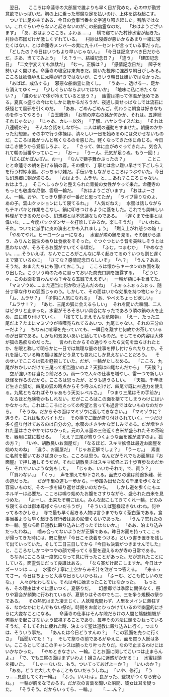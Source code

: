 　翌日。
　こころは命蓮寺の大部屋で誰よりも早く目が覚めた。心の中が勤労意欲でいっぱいだ。胸の上に乗った邪魔な足を払いのけ、上体を跳ね起こす。
　ついでに足の主である、今日の食事当番を文字通り叩き起した。残酷ではない。これぐらいやらないと起きないのがこの船幽霊なのだ。
　｢おはようございます｣
　｢あ、おはようこころ。ふわぁ……｣
　横で寝ていた村紗水蜜が起きた。村紗の布団だけが激しくずれている。
　村紗は寝癖が悪いからあまり一緒に寝たくはない、とは命蓮寺メンバーの実に九十パーセントが言っている事だった。
　｢どしたの？今日はいつもより早いじゃない。｣
　｢今日は記念すべき日だからだ。さあ、当ててみよう｣
　｢え？うー、結婚記念日？｣
　｢違う｣
　｢建国記念日｣
　｢二文字変えても無駄だ｣
　｢むー。正解は？｣
　｢感情記念日だ｣
　障子を勢いよく開ける。命蓮寺の寝室は東向きだ。開いた視界に強烈な朝日がしみる。こころは妖怪ゆえに太陽が好きではないが、こういう朝日は嫌いではなかった。
　｢あばば、成仏する｣
　邪悪な船幽霊に効くし。
　｢うあー、透けるー、足から消えてゆくー｣
　｢少しぐらいならよいではないか｣
　｢地味に私に冷たくない？｣
　｢誰のせいで体が冷えていると思う？｣
　幽霊は揃って体温が低めである。夏真っ盛りの今はたしかに助かるだろうが、夜通し乗せっぱなしでは流石に妖怪とて風邪を引くのだ。
　｢ああ、ごめんごめんご。代わりに朝食は好きなものを作ってやろう｣
　｢白玉饅頭｣
　｢お前の座右の銘か何かか、それは。五連続それじゃない｣
　｢じゃあ、カレー以外｣
　｢了解、ハヤシライスだね｣
　｢それは八連続だぞ｣
　そんな会話をしながら、二人は朝の運動をすませた。朝靄のかかった幻想郷。その中で行う体操は、清々しい一日を始めるのには欠かせないものだ。こころは鼻がつんと痛くなるのを感じた。軽くなってきた体に命じる。今日はこき使うから覚悟しろよ、と。
　｢さって、体に血がめぐってきたよ。気合入れて朝の当番やっていこー｣
　｢おー｣
　｢うーん、元気が足りぬ。もう一回！｣
　｢ぽんぽかぽんぽん、おー｣
　｢なんで獅子舞かぶったの？｣
　
　
　
　ことことと命蓮寺の朝を告げる鍋の音。その横で、丁寧とは言い難い早さで下ごしらえを行う村紗水蜜。ぶっちゃけ雑だ。手伝いをしながらこころはつぶやいた。今日も幻想郷に朝が満ちる。
　｢おはよう、ムラサ。と……あれ？こころじゃない。おはよう。｣
　そこへしっかりと整えられた青髪の女性がやって来た。命蓮寺のもっとも敬虔な尼僧、雲居一輪だ。
　｢おはようございます｣
　｢おはよーさん、一輪。おや、てっきり響子が一番だと思ってたが｣
　｢ライブ帰りなのよ、あの子。雲山クッションにして寝てるわ。｣
　｢人気だねえ｣
　水蜜は話しながらもテキパキと作業をこなし、鍋に叩きつけるように蓋をした。これでも美味しい料理ができるのだから、幻想郷とは不思議なものである。
　｢遅くまで仕事とは偉いな。……今度バックダンサーを打診してみるか。楽しそうだ｣
　｢いいわね、それ。ついでに派手に炎の演出とかも入れましょう｣
　｢燃え上がれ怒りの焔！｣
　｢やめてやれ。ヒーローショーになる｣
　水蜜が隣の鍋を見る。その鍋から漂う、みりんと醤油の香りは食欲をそそった。ぐつぐつという音を美味しそうとは思わないが、そろそろお腹がすいてくる頃だ。
　｢ふむ。つまむか｣
　｢やめなさい。……そういえば、なんでこころがこんなに早く起きてるの？いつも割と遅くまで寝ているのに｣
　｢さてな？感情記念日らしいぞ｣
　｢へ？｣
　｢うん？ああ、そうだ。おまえたちにも聞いておこう。｣
　こころは懐からキータンのお面を取り出した。こういう時のために習っておいた商売口調を披露する。
　｢どうじゃ、このお面を買わんかね？今なら五銭でええぞい｣
　一輪が額に手を当てた。
　｢マミゾウめ……また適当に何か吹き込んだのね｣
　｢ふぉっふぉっふぉっ、随分丁寧な作りの狐面じゃのう。しかして、その面はいかな効果を持つ物じゃ？｣
　｢ム、ムラサ？｣
　｢子供に人気になれる｣
　｢あ、やべえちょっと欲しい｣
　｢ムラサ！？｣
　｢あと、三尾の狐に会えるらしい｣
　それを聞いた瞬間、二人はピタリと止まった。水蜜がそろそろいい具合になったであろう隣の鍋の火を止め、皿に盛り付けていく。
　｢捨ててしまえそんな危険物｣
　｢えー、たった三尾だよ？たまにマミゾウが喧嘩売られてるあいつ、九尾じゃない。それの三分の一だよ？｣
　ちなみに喧嘩を売っていても、一瞬目を離すと何故かお茶しているのが日常である。しかも和気あいあいと話しているのだ。そしてその内容は大体が狐の愚痴なのだった。
　言われたからその通りやったら文句を垂らされたとか、冬眠と称して明らかに一日では無理な量の仕事を押し付けられたりとか。それを話している時の狐は誰がどう見ても哀れにしか見えないことだろう。
　そのせいでこころは狐を軽視していた。だが、一輪がたしなめる。
　｢こころ、九尾がおかしいだけで三尾って相当強いのよ？天狐は四尾なんだから｣
　｢天候？｣
　空が強いのは当たり前だろう。雨一つで人々の仕事を増やし、雷一つで新しい妖怪を作るのだから。こころは思ったが、どうも違うらしい。
　｢天狐。千年ほど生きた狐だ。四尾の狐の時点からそう呼ぶんだけど、四尾で既に神通力を使える。九尾ともなればそりゃあもう天災レベルさ。｣
　｢つまり三尾はその手前か｣
　なるほど危険物かもしれない。だがこころはこの面を捨ててしまうわけにはいかなかった。これはこころにとっての希望と言っても過言ではないものなのだから。
　｢そうね。だからその面はマミゾウに返してきなさい。｣
　｢マミゾウに？違うぞ。これは私のバイトだ｣
　その横でご飯が盛り付けられていく。一つだけ多く盛り付けてあるのは自分の分。水蜜のささやかな楽しみである。だが増やされた量はささやかではなかった。元の入る量の三倍近く白米が盛られたその茶碗を、器用に盆に載せる。
　｢ええ？三尾が寄りつくような面を誰が渡すのよ。狐の方？｣
　｢いや、胡散臭いお面屋だ｣
　｢なるほど、スキマ妖怪は最近お面屋を始めたのね｣
　｢違う、お面屋だ｣
　｢じゃあ正解でしょ？｣
　｢うーむ。｣
　素直に名前を聞いておけば良かった。こころは思う。なんだがそれでもお面屋は『お面屋』で押し通しそうだが。それに胡散臭さはスキマ妖怪と五十歩百歩なのだから、それでいいような気もした。
　｢じゃあ、いいかそれで。で、買う？｣
　｢｢買わない｣｣
　｢くっ｣
　声を揃えて却下される。面売りの道は前途多難、茨の道だった。
　だが千里の道も一歩から。一歩踏み出せたなら千里を歩くなど容易いものだ。その一歩を繰り返せば良いのだから。
　しかし道を歩くにもエネルギーは必要だ。こころは鳴り始めたお腹をさすりながら、盛られた白米を見つめた。
　｢よーし、出来たぞ朝ごはん。みんな起こしてきてくれ一輪。どのみち寝てるのは御本尊様ぐらいだろうが｣
　｢そういえば聖様起きないわね。何やってるのかしら｣
　寺で最も早く起きる人物は言うまでもなく聖白蓮である。食事当番よりも早く起きる修行者はあの尼僧くらいであった。
　｢うん？忘れたのか一輪。聖なら昨日道教に殴り込みに行ったではないか。｣
　｢ああ、泊まり込みだったわね。｣
　噛み合ってないようだが正解である。昨日お面を持ってこころが帰ってきた時には、既に聖が『今日こそ決着をつける』という書き置きを残して出ていっていた。そして二日三日してから『今日も決着がつきませんでした』と、こころなしかつやつやの顔で帰ってくる聖を迎えるのが寺の日常である。
　ちなみにこころは一度気になって見に行ったことがあった。だが忘れたことにしている。面霊気にだって良識はある。
　｢なら寅だけ起こしますか。今日はナズーリンは……｣
　水蜜が丁寧に上空からみそ汁を注ぎつつ答える。
　｢来るってさー。今日はちょっと大事な日らしいからね。｣
　｢ふーむ、どこも忙しいのだな。｣
　人々がせわしない。それは今に始まったことではなかった。
　もっとも、その理由はすぐに思いつく。夏祭りだ。
　幻想郷では季節に関係なく、祭りや宴会が頻繁に行われているが、夏祭りはその中でも二、三を争う規模の祭りである。
　その熱気はまた凄まじく、人妖精鬼問わず、人里をメインに熱狂する、なかなかにとんでもない祭だ。時期をお盆とひっかけているので幽霊的にさらに大変なことになる。
　命蓮寺の仕事はそんな隙だらけの人間と魑魅魍魎が何事かを起こさないよう監視することであり、毎年その方法に頭をひねっているそうだ。そしてそれに疲れた時、決まって聖は道教に殴り込みに行く。つまりは、そういう事だ。
　｢あんたは今日どうすんの？｣
　｢この狐面を売りに行くさ｣
　｢話聞いてた！？｣
　そして祭りの前であるがゆえに、面を買う人妖は多い。こころとしてはこのチャンスは願ったり叶ったりだ。なので止まるわけにはいかなかった。
　｢やめときなさい、一輪。ことお面に関してこいつは止まらんよ。｣
　｢で、でも三尾の面はまずいわよ！姐さんに迷惑がかかる！｣
　水蜜は頭を掻いた。
　｢しゃーないな、もう。ついてってあげよーか？｣
　｢いいのか？｣
　｢ああ。どうせ大したやることもないだろうしね。｣
　｢いや、修行｣
　｢うっ……見逃してくれ一輪。｣
　｢ふう。いいわよ。良かった、監視がつくなら安心ね。｣
　一輪が胸をなでおろす。だが次の言葉を聞いた瞬間、彼女は耳を疑った。
　｢そうそう。だからいってら、一輪。｣
　
　｢……ん？｣
　